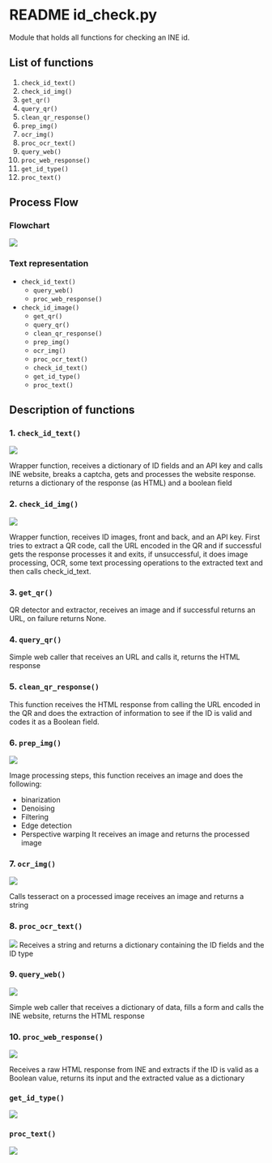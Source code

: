 # README id_check.py 

Module that holds all functions for checking an INE id.

## List of functions

1. `check_id_text()`
2. `check_id_img()`
3. `get_qr()`
4. `query_qr()`
5. `clean_qr_response()`
6. `prep_img()`
7. `ocr_img()`
8. `proc_ocr_text()`
9. `query_web()`
10. `proc_web_response()`
11. `get_id_type()`
12. `proc_text()`

## Process Flow

### Flowchart

![](id_check.png)

### Text representation

- `check_id_text()`
	- `query_web()`
	- `proc_web_response()`
- `check_id_image()`
	- `get_qr()`
	- `query_qr()`
	- `clean_qr_response()`
	- `prep_img()`
	- `ocr_img()`
	- `proc_ocr_text()`
	- `check_id_text()`
	- `get_id_type()`
	- `proc_text()`

## Description of functions

### 1. `check_id_text()`

![](check_id_text.png)

Wrapper function, receives a dictionary of ID fields and an API key and
calls INE website, breaks a captcha, gets and processes the website 
response. returns a dictionary of the response (as HTML) and a boolean field

### 2. `check_id_img()`


![](check_id_img.png)

Wrapper function, receives ID images, front and back, and an API key. First
tries to extract a QR code, call the URL encoded in the QR and if successful
gets the response processes it and exits, if unsuccessful, it does image processing,
OCR, some text processing operations to the extracted text and then calls
check_id_text.


### 3. `get_qr()`

QR detector and extractor, receives an image and if successful returns an
URL, on failure returns None.

### 4. `query_qr()`

Simple web caller that receives an URL and calls it, returns the HTML response

### 5. `clean_qr_response()`

This function receives the HTML response from calling the URL encoded in the QR
and does the extraction of information to see if the ID is valid and codes it as
a Boolean field.

### 6. `prep_img()`

![](prep_img.png)

Image processing steps, this function receives an image and does the following:

- binarization
- Denoising
- Filtering
- Edge detection
- Perspective warping
It receives an image and returns the processed image

### 7. `ocr_img()`

![](ocr_img.png)

Calls tesseract on a processed image
receives an image and returns a string

### 8. `proc_ocr_text()`

![](proc_ocr_text.png)
Receives a string and returns a dictionary containing the ID fields and the
ID type

### 9. `query_web()`

![](query_web.png)

Simple web caller that receives a dictionary of data, fills a form and 
calls the INE website, returns the HTML response

### 10. `proc_web_response()`

![](proc_web_response.png)

Receives a raw HTML response from INE and extracts if the ID is valid as a
Boolean value, returns its input and the extracted value as a dictionary

### `get_id_type()`

![](get_id_type.png)

### `proc_text()`

![](proc_text.png)